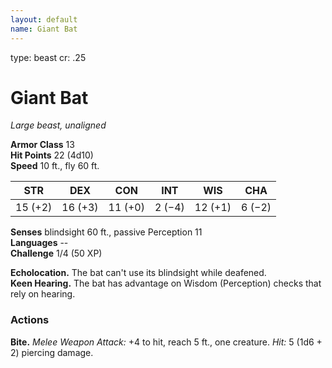 ```yaml
---
layout: default
name: Giant Bat
---
```

type: beast
cr: .25

# Giant Bat 
_Large beast, unaligned_

**Armor Class** 13    
**Hit Points** 22 (4d10)    
**Speed** 10 ft., fly 60 ft.

| STR     | DEX     | CON     | INT     | WIS     | CHA     |
|---------|---------|---------|---------|---------|---------|
| 15 (+2) | 16 (+3) | 11 (+0) | 2 (−4)  | 12 (+1) | 6 (−2)  |  

**Senses** blindsight 60 ft., passive Perception 11    
**Languages** --    
**Challenge** 1/4 (50 XP) 

**Echolocation.** The bat can't use its blindsight while deafened.    
**Keen Hearing.** The bat has advantage on Wisdom (Perception) checks that rely on hearing. 

### Actions    
**Bite.** _Melee Weapon Attack:_ +4 to hit, reach 5 ft., one creature. _Hit:_ 5 (1d6 + 2) piercing damage. 
